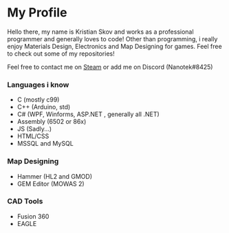 # My Profile
Hello there, my name is Kristian Skov and works as a professional programmer and generally loves to code!
Other than programming, i really enjoy Materials Design, Electronics and Map Designing for games.
Feel free to check out some of my repositories!

Feel free to contact me on [Steam](https://steamcommunity.com/id/nanotek701/) or add me on Discord (Nanotek#8425)

### Languages i know
* C (mostly c99)
* C++ (Arduino, std)
* C# (WPF, Winforms, ASP.NET , generally all .NET)
* Assembly (6502 or 86x)
* JS (Sadly...)
* HTML/CSS
* MSSQL and MySQL

### Map Designing
* Hammer (HL2 and GMOD)
* GEM Editor (MOWAS 2)

### CAD Tools
* Fusion 360
* EAGLE

